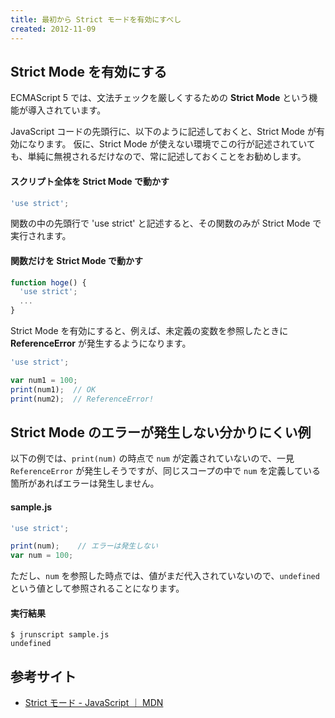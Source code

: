 ```yaml
---
title: 最初から Strict モードを有効にすべし
created: 2012-11-09
---
```


Strict Mode を有効にする
----
ECMAScript 5 では、文法チェックを厳しくするための **Strict Mode** という機能が導入されています。

JavaScript コードの先頭行に、以下のように記述しておくと、Strict Mode が有効になります。
仮に、Strict Mode が使えない環境でこの行が記述されていても、単純に無視されるだけなので、常に記述しておくことをお勧めします。

#### スクリプト全体を Strict Mode で動かす

```javascript
'use strict';
```

関数の中の先頭行で 'use strict' と記述すると、その関数のみが Strict Mode で実行されます。

#### 関数だけを Strict Mode で動かす

```javascript
function hoge() {
  'use strict';
  ...
}
```

Strict Mode を有効にすると、例えば、未定義の変数を参照したときに **ReferenceError** が発生するようになります。

```javascript
'use strict';

var num1 = 100;
print(num1);  // OK
print(num2);  // ReferenceError!
```

Strict Mode のエラーが発生しない分かりにくい例
----

以下の例では、`print(num)` の時点で `num` が定義されていないので、一見 `ReferenceError` が発生しそうですが、同じスコープの中で `num` を定義している箇所があればエラーは発生しません。

#### sample.js

```javascript
'use strict';

print(num);    // エラーは発生しない
var num = 100;
```

ただし、`num` を参照した時点では、値がまだ代入されていないので、`undefined` という値として参照されることになります。

#### 実行結果

```
$ jrunscript sample.js
undefined
```

参考サイト
----

* [Strict モード - JavaScript ｜ MDN](https://developer.mozilla.org/ja/docs/Web/JavaScript/Strict_mode)

